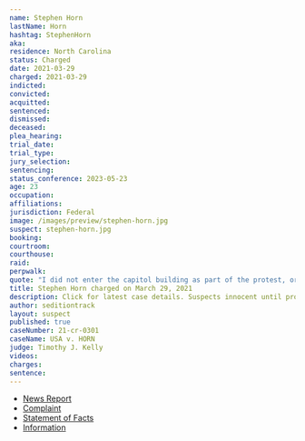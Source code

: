 ```yaml
---
name: Stephen Horn
lastName: Horn
hashtag: StephenHorn
aka:
residence: North Carolina
status: Charged
date: 2021-03-29
charged: 2021-03-29
indicted:
convicted: 
acquitted:
sentenced: 
dismissed: 
deceased:
plea_hearing:
trial_date:
trial_type:
jury_selection:
sentencing:
status_conference: 2023-05-23
age: 23
occupation:
affiliations:
jurisdiction: Federal
image: /images/preview/stephen-horn.jpg
suspect: stephen-horn.jpg
booking:
courtroom:
courthouse:
raid:
perpwalk:
quote: "I did not enter the capitol building as part of the protest, or for cheap thrills, but to accurately document and record a significant event which was taking place."
title: Stephen Horn charged on March 29, 2021
description: Click for latest case details. Suspects innocent until proven guilty.
author: seditiontrack
layout: suspect
published: true
caseNumber: 21-cr-0301
caseName: USA v. HORN
judge: Timothy J. Kelly
videos:
charges:
sentence:
---
```

- [News Report](https://www.cbs17.com/news/local-news/wake-county-news/it-was-important-to-document-the-event-wake-forest-man-spotted-in-ny-times-during-capitol-insurrection-turns-himself-in/)
- [Complaint](https://www.justice.gov/usao-dc/case-multi-defendant/file/1385726/download)
- [Statement of Facts](https://www.justice.gov/usao-dc/case-multi-defendant/file/1385731/download)
- [Information](https://www.justice.gov/usao-dc/case-multi-defendant/file/1388651/download)
